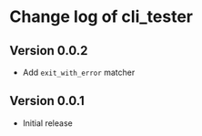 # Change log of cli_tester

## Version 0.0.2

* Add `exit_with_error` matcher

## Version 0.0.1

* Initial release
